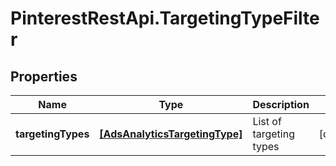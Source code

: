 # PinterestRestApi.TargetingTypeFilter

## Properties

Name | Type | Description | Notes
------------ | ------------- | ------------- | -------------
**targetingTypes** | [**[AdsAnalyticsTargetingType]**](AdsAnalyticsTargetingType.md) | List of targeting types | [optional] 


